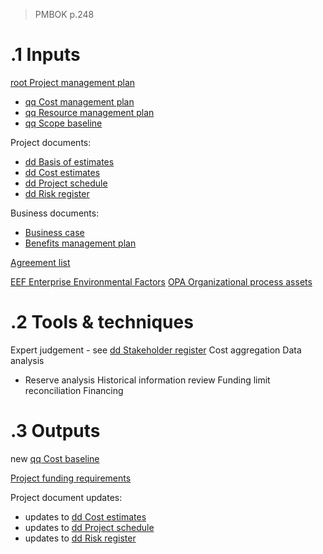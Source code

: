 > PMBOK p.248
# .1 Inputs

[root Project management plan](../Project%20Management%20Plans/root%20Project%20management%20plan.md)
* [qq Cost management plan](../Project%20Management%20Plans/qq%20Cost%20management%20plan.md)
* [qq Resource management plan](../Project%20Management%20Plans/qq%20Resource%20management%20plan.md)
* [qq Scope baseline](../Project%20Management%20Plans/qq%20Scope%20baseline.md)

Project documents:
* [dd Basis of estimates](../Project%20Documents/dd%20Basis%20of%20estimates.md)
* [dd Cost estimates](../Project%20Documents/dd%20Cost%20estimates.md)
* [dd Project schedule](../Project%20Documents/dd%20Project%20schedule.md)
* [dd Risk register](../Project%20Documents/dd%20Risk%20register.md)

Business documents:
* [Business case](../Business%20Documents/Business%20case.md)
* [Benefits management plan](../Business%20Documents/Benefits%20management%20plan.md)

[Agreement list](../Business%20Documents/Agreement%20list.md)

[EEF Enterprise Environmental Factors](../EEF%20Enterprise%20Environmental%20Factors.md)
[OPA Organizational process assets](../OPA%20Organizational%20process%20assets.md)

# .2 Tools & techniques
Expert judgement - see [dd Stakeholder register](../Project%20Documents/dd%20Stakeholder%20register.md)
Cost aggregation
Data analysis
* Reserve analysis
Historical information review
Funding limit reconciliation
Financing

# .3 Outputs
new [qq Cost baseline](../Project%20Management%20Plans/qq%20Cost%20baseline.md)

[Project funding requirements](../0meta_lost_and_found/Project%20funding%20requirements.md)


Project document updates:
* updates to [dd Cost estimates](../Project%20Documents/dd%20Cost%20estimates.md)
* updates to [dd Project schedule](../Project%20Documents/dd%20Project%20schedule.md)
* updates to [dd Risk register](../Project%20Documents/dd%20Risk%20register.md)


